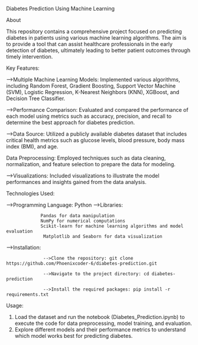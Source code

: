 Diabetes Prediction Using Machine Learning

About

This repository contains a comprehensive project focused on predicting diabetes in patients using various machine learning algorithms. The aim is to provide a tool that can assist healthcare professionals in the early detection of diabetes, ultimately leading to better patient outcomes through timely intervention.

Key Features:

-->Multiple Machine Learning Models: Implemented various algorithms, including Random Forest, Gradient Boosting, Support Vector Machine (SVM), Logistic Regression, K-Nearest Neighbors (KNN), XGBoost, and Decision Tree Classifier.

-->Performance Comparison: Evaluated and compared the performance of each model using metrics such as accuracy, precision, and recall to determine the best approach for diabetes prediction.

-->Data Source: Utilized a publicly available diabetes dataset that includes critical health metrics such as glucose levels, blood pressure, body mass index (BMI), and age.

Data Preprocessing:
Employed techniques such as data cleaning, normalization, and feature selection to prepare the data for modeling.

-->Visualizations: Included visualizations to illustrate the model performances and insights gained from the data analysis.

Technologies Used:

-->Programming Language: Python
-->Libraries: 
                
                 Pandas for data manipulation
                 NumPy for numerical computations
                 Scikit-learn for machine learning algorithms and model evaluation
                  Matplotlib and Seaborn for data visualization
                  
-->Installation:

                  -->Clone the repository: git clone https://github.com/Phoenixcoder-6/diabetes-prediction.git
                  
                  -->Navigate to the project directory: cd diabetes-prediction
                  
                  -->Install the required packages: pip install -r requirements.txt
                  
Usage:
1. Load the dataset and run the notebook (Diabetes_Prediction.ipynb) to execute the code for data preprocessing, model training, and evaluation.
2. Explore different models and their performance metrics to understand which model works best for predicting diabetes.
